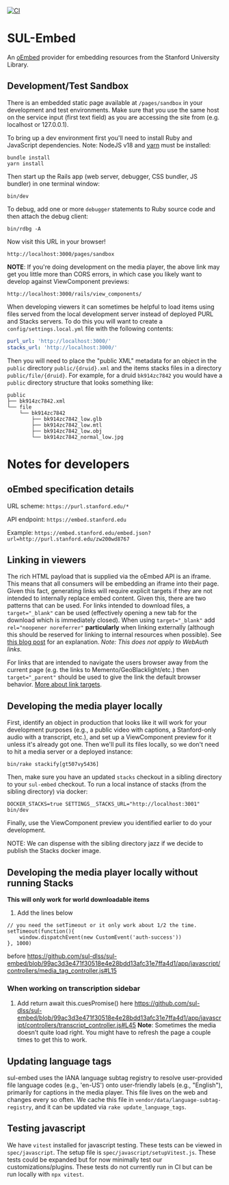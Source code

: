 [![CI](https://github.com/sul-dlss/sul-embed/actions/workflows/ruby.yml/badge.svg)](https://github.com/sul-dlss/sul-embed/actions/workflows/ruby.yml)

# SUL-Embed

An [oEmbed](http://oembed.com/) provider for embedding resources from the Stanford University Library.

## Development/Test Sandbox

There is an embedded static page available at `/pages/sandbox` in your development and test environments. Make sure that you use the same host on the service input (first text field) as you are accessing the site from (e.g. localhost or 127.0.0.1).

To bring up a dev environment first you'll need to install Ruby and JavaScript dependencies. Note: NodeJS v18 and [yarn](https://yarnpkg.com/) must be installed:

    bundle install
    yarn install

Then start up the Rails app (web server, debugger, CSS bundler, JS bundler) in one terminal window:

    bin/dev

To debug, add one or more `debugger` statements to Ruby source code and then attach the debug client:

    bin/rdbg -A

Now visit this URL in your browser!

    http://localhost:3000/pages/sandbox

**NOTE**: If you're doing development on the media player, the above link may get you little more than CORS errors, in which case you likely want to develop against ViewComponent previews:

    http://localhost:3000/rails/view_components/

When developing viewers it can sometimes be helpful to load items using files served from the local development server instead of deployed PURL and Stacks servers. To do this you will want to create a `config/settings.local.yml` file with the following contents:

```yaml
purl_url: 'http://localhost:3000/'
stacks_url: 'http://localhost:3000/'
```

Then you will need to place the "public XML" metadata for an object in the `public` directory `public/{druid}.xml` and the items stacks files in a directory `public/file/{druid}`. For example, for a druid `bk914zc7842` you would have a `public` directory structure that looks something like:

```
public
├── bk914zc7842.xml
└── file
    └── bk914zc7842
        ├── bk914zc7842_low.glb
        ├── bk914zc7842_low.mtl
        ├── bk914zc7842_low.obj
        └── bk914zc7842_normal_low.jpg
```

# Notes for developers

## oEmbed specification details

URL scheme: `https://purl.stanford.edu/*`

API endpoint: `https://embed.stanford.edu`

Example: `https://embed.stanford.edu/embed.json?url=http://purl.stanford.edu/zw200wd8767`


## Linking in viewers

The rich HTML payload that is supplied via the oEmbed API is an iframe. This means that all consumers will be embedding an iframe into their page. Given this fact, generating links will require explicit targets if they are not intended to internally replace embed content.  Given this, there are two patterns that can be used.  For links intended to download files, a `target="_blank"` can be used (effectively opening a new tab for the download which is immediately closed).  When using `target="_blank"` add `rel="noopener noreferrer"` **particularly** when linking externally (although this should be reserved for linking to internal resources when possible). See [this blog post](https://www.jitbit.com/alexblog/256-targetblank---the-most-underestimated-vulnerability-ever/) for an explanation. *Note: This does not apply to WebAuth links.*

For links that are intended to navigate the users browser away from the current page (e.g. the links to Memento/GeoBlacklight/etc.) then `target="_parent"` should be used to give the link the default browser behavior. [More about link targets](http://www.w3schools.com/tags/att_a_target.asp).


## Developing the media player locally

First, identify an object in production that looks like it will work for your development purposes (e.g., a public video with captions, a Stanford-only audio with a transcript, etc.), and set up a ViewComponent preview for it unless it's already got one. Then we'll pull its files locally, so we don't need to hit a media server or a deployed instance:

```
bin/rake stackify[gt507vy5436]
```

Then, make sure you have an updated `stacks` checkout in a sibling directory to your `sul-embed` checkout. To run a local instance of stacks (from the sibling directory) via docker:

```shell
DOCKER_STACKS=true SETTINGS__STACKS_URL="http://localhost:3001" bin/dev
```

Finally, use the ViewComponent preview you identified earlier to do your development.

NOTE: We can dispense with the sibling directory jazz if we decide to publish the Stacks docker image.

## Developing the media player locally without running Stacks
**This will only work for world downloadable items**
1. Add the lines below
```
// you need the setTimeout or it only work about 1/2 the time.
setTimeout(function(){
    window.dispatchEvent(new CustomEvent('auth-success'))
}, 1000)
```
 before 
https://github.com/sul-dlss/sul-embed/blob/99ac3d3e471f30518e4e28bdd13afc31e7ffa4d1/app/javascript/controllers/media_tag_controller.js#L15 

### When working on transcription sidebar
1. Add return await this.cuesPromise() here https://github.com/sul-dlss/sul-embed/blob/99ac3d3e471f30518e4e28bdd13afc31e7ffa4d1/app/javascript/controllers/transcript_controller.js#L45
**Note**: Sometimes the media doesn’t quite load right. You might have to refresh the page a couple times to get this to work.



## Updating language tags

sul-embed uses the IANA language subtag registry to resolve user-provided file language codes (e.g., 'en-US') onto user-friendly labels (e.g., "English"), primarily for captions in the media player. This file lives on the web and changes every so often. We cache this file in `vendor/data/language-subtag-registry`, and it can be updated via `rake update_language_tags`.

## Testing javascript

We have `vitest` installed for javascript testing. These tests can be viewed in `spec/javascript`. The setup file is `spec/javascript/setupVitest.js`. These tests could be expanded but for now minimally test our customizations/plugins. These tests do not currently run in CI but can be run locally with `npx vitest`. 
